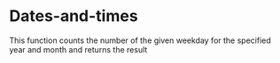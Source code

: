 # Dates-and-times
 This function  counts the number of the given weekday for the specified  year and month and returns the result
